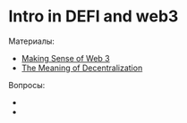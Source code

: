 # Intro in DEFI and web3

Материалы:

* [Making Sense of Web 3](https://medium.com/l4-media/making-sense-of-web-3-c1a9e74dcae)
* [The Meaning of Decentralization](https://medium.com/@VitalikButerin/the-meaning-of-decentralization-a0c92b76a274)


Вопросы:

* 
* 

